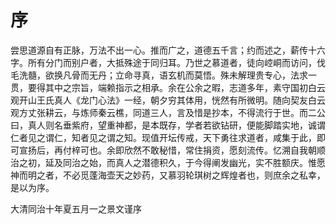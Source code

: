 # 序

尝思道源自有正脉，万法不出一心。推而广之，道德五千言；约而述之，薪传十六字。所有分门而别户者，大抵殊途于同归耳。乃世之慕道者，徒向崆峒而访问，伐毛洗髓，欲换凡骨而无丹；立命寻真，语玄机而莫悟。殊未解理贵专心，法求一贯，要得其中之宗旨，端赖指示之相承。余在公余之暇，志道多年，素守国初白云观开山王氏真人《龙门心法》一经，朝夕穷其体用，恍然有所微明。随向契友白云观方丈张耕云，与炼师秦云樵，同道三人，言及惜是抄本，不得流行于世。而二公曰，真人则名垂紫府，望重神都，是本既存，学者若欲钻研，便能脚踏实地，诚谓仁者见之谓仁，知者见之谓之知。现值开坛传戒，天下勇往求道者，咸集于此，即可宣扬后，再付梓可也。余即欣然不敢秘惜，常住捐资，愿刻流传。忆溯自我朝顺治之初，延及同治之始，而真人之潜德积久，于今得阐发幽光，实不胜额庆。惟愿神而明之者，不必觅蓬海壶天之妙药，又慕羽轮琪树之辉煌者也，则庶余之私幸，是以为序。

大清同治十年夏五月一之景文谨序
